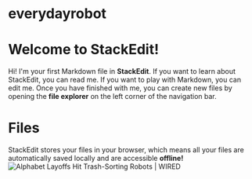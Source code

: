 # everydayrobot
# Welcome to StackEdit!

Hi! I'm your first Markdown file in **StackEdit**. If you want to learn about StackEdit, you can read me. If you want to play with Markdown, you can edit me. Once you have finished with me, you can create new files by opening the **file explorer** on the left corner of the navigation bar.


# Files

StackEdit stores your files in your browser, which means all your files are automatically saved locally and are accessible **offline!**
![Alphabet Layoffs Hit Trash-Sorting Robots | WIRED](https://media.wired.com/photos/63f6b6b30f284628da078eaa/master/w_2560%2Cc_limit/Everday-Robot-wipes-table-Business.jpg)
